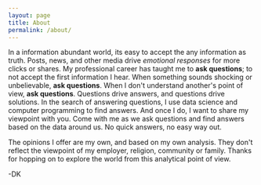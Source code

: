 ```yaml
---
layout: page
title: About
permalink: /about/
---
```


In a information abundant world, its easy to accept the any information as
truth.  Posts, news, and other media drive *emotional responses* for more clicks
or shares. My professional career has taught me to **ask questions**; to not accept
the first information I hear. When something sounds shocking or unbelievable, **ask questions**.
When I don't understand another's point of view, **ask questions**.  Questions drive answers,
and questions drive solutions. In the search of answering questions, I use 
data science and computer programming to find answers. And once I do, I want to
share my viewpoint with you. Come with me as we ask questions and find
answers based on the data around us.  No quick answers, no easy way out.


The opinions I offer are my own, and based on my own analysis. They don't 
reflect the viewpoint of my employer, religion, community or family.  Thanks
for hopping on to explore the world from this analytical point of view.

-DK
